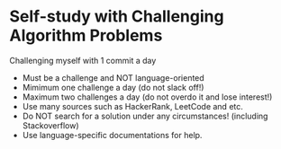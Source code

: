 # Self-study with Challenging Algorithm Problems
Challenging myself with 1 commit a day

- Must be a challenge and NOT language-oriented
- Mimimum one challenge a day (do not slack off!)
- Maximum two challenges a day (do not overdo it and lose interest!)
- Use many sources such as HackerRank, LeetCode and etc.
- Do NOT search for a solution under any circumstances! (including Stackoverflow)
- Use language-specific documentations for help.
